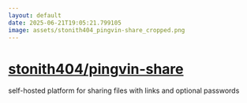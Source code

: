 ```yaml
---
layout: default
date: 2025-06-21T19:05:21.799105
image: assets/stonith404_pingvin-share_cropped.png
---
```


# [stonith404/pingvin-share](https://github.com/stonith404/pingvin-share)

self-hosted platform for sharing files with links and optional passwords
